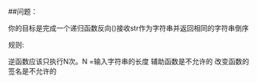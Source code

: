 ##问题：

 你的目标是完成一个递归函数反向()接收str作为字符串并返回相同的字符串倒序


规则:


逆函数应该只执行N次。N =输入字符串的长度
辅助函数是不允许的
改变函数的签名是不允许的